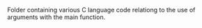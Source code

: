 Folder containing various C language code relationg to the use of arguments with the main function.
